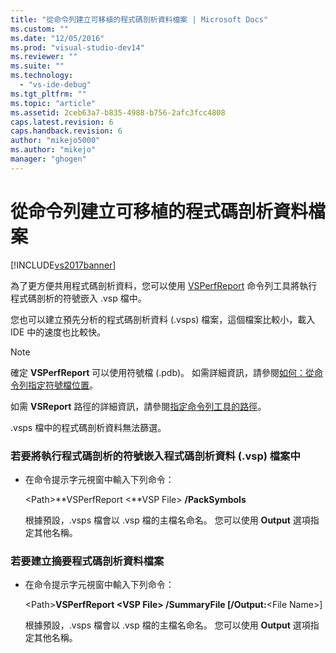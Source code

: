 ```yaml
---
title: "從命令列建立可移植的程式碼剖析資料檔案 | Microsoft Docs"
ms.custom: ""
ms.date: "12/05/2016"
ms.prod: "visual-studio-dev14"
ms.reviewer: ""
ms.suite: ""
ms.technology: 
  - "vs-ide-debug"
ms.tgt_pltfrm: ""
ms.topic: "article"
ms.assetid: 2ceb63a7-b835-4988-b756-2afc3fcc4808
caps.latest.revision: 6
caps.handback.revision: 6
author: "mikejo5000"
ms.author: "mikejo"
manager: "ghogen"
---
```

# 從命令列建立可移植的程式碼剖析資料檔案
[!INCLUDE[vs2017banner](../code-quality/includes/vs2017banner.md)]

為了更方便共用程式碼剖析資料，您可以使用 [VSPerfReport](../profiling/vsperfreport.md) 命令列工具將執行程式碼剖析的符號嵌入 .vsp 檔中。  
  
 您也可以建立預先分析的程式碼剖析資料 \(.vsps\) 檔案，這個檔案比較小，載入 IDE 中的速度也比較快。  
  
> [!NOTE]
>  確定 **VSPerfReport** 可以使用符號檔 \(.pdb\)。  如需詳細資訊，請參閱[如何：從命令列指定符號檔位置](../profiling/how-to-specify-symbol-file-locations-from-the-command-line.md)。  
>   
>  如需 **VSReport** 路徑的詳細資訊，請參閱[指定命令列工具的路徑](../profiling/specifying-the-path-to-profiling-tools-command-line-tools.md)。  
>   
>  .vsps 檔中的程式碼剖析資料無法篩選。  
  
### 若要將執行程式碼剖析的符號嵌入程式碼剖析資料 \(.vsp\) 檔案中  
  
-   在命令提示字元視窗中輸入下列命令：  
  
     \<Path\>**VSPerfReport \<**VSP File\> **\/PackSymbols**  
  
     根據預設，.vsps 檔會以 .vsp 檔的主檔名命名。  您可以使用 **Output** 選項指定其他名稱。  
  
### 若要建立摘要程式碼剖析資料檔案  
  
-   在命令提示字元視窗中輸入下列命令：  
  
     \<Path\>**VSPerfReport \<**VSP File\> **\/SummaryFile** \[**\/Output:**\<File Name\>\]  
  
     根據預設，.vsps 檔會以 .vsp 檔的主檔名命名。  您可以使用 **Output** 選項指定其他名稱。